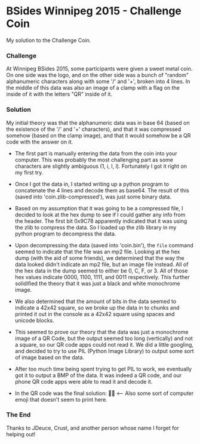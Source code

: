 # BSides Winnipeg 2015 - Challenge Coin #

My solution to the Challenge Coin.

### Challenge ###

At Winnipeg BSides 2015, some participants were given a sweet metal coin. On one side was the logo, and on the other side was a bunch of "random" alphanumeric characters along with some '/' and '+', broken into 4 lines. In the middle of this data was also an image of a clamp with a flag on the inside of it with the letters "QR" inside of it.

### Solution ###

My initial theory was that the alphanumeric data was in base 64 (based on the existence of the '/' and '+' characters), and that it was compressed somehow (based on the clamp image), and that it would somehow be a QR code with the answer on it.

* The first part is manually entering the data from the coin into your computer. This was probably the most challenging part as some characters are slightly ambiguous (1, i, I, l). Fortunately I got it right on my first try.

* Once I got the data in, I started writing up a python program to concatenate the 4 lines and decode them as base64. The result of this (saved into 'coin.zlib-compressed'), was just some binary data.

* Based on my assumption that it was going to be a compressed file, I decided to look at the hex dump to see if I could gather any info from the header. The first bit 0x9C78 apparently indicated that it was using the zlib to compress the data. So I loaded up the zlib library in my python program to decompress the data.

* Upon decompressing the data (saved into 'coin.bin'), the `file` command seemed to indicate that the file was an mp2 file. Looking at the hex dump (with the aid of some friends), we determined that the way the data looked didn't indicate an mp2 file, but an image file instead. All of the hex data in the dump seemed to either be 0, C, F, or 3. All of those hex values indicate 0000, 1100, 1111, and 0011 respectively. This further solidified the theory that it was just a black and white monochrome image.

* We also determined that the amount of bits in the data seemed to indicate a 42x42 square, so we broke up the data in to chunks and printed it out in the console as a 42x42 square using spaces and unicode blocks.

* This seemed to prove our theory that the data was just a monochrome image of a QR Code, but the output seemed too long (vertically) and not a square, so our QR code apps could not read it. We did a little googling, and decided to try to use PIL (Python Image Library) to output some sort of image based on the data.

* After too much time being spent trying to get PIL to work, we eventually got it to output a BMP of the data. It was indeed a QR code, and our phone QR code apps were able to read it and decode it.

* In the QR code was the final solution: 🚩🔜 <-- Also some sort of computer emoji that doesn't seem to print here.

### The End ###

Thanks to JDeuce, Crust, and another person whose name I forget for helping out!